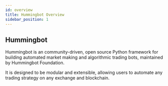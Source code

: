 ```yaml
---
id: overview
title: Hummingbot Overview
sidebar_position: 1
---
```


## Hummingbot 

Hummingbot is an community-driven, open source Python framework for building automated market making and algorithmic trading bots, maintained by Hummingbot Foundation.

It is designed to be modular and extensible, allowing users to automate any trading strategy on any exchange and blockchain.
